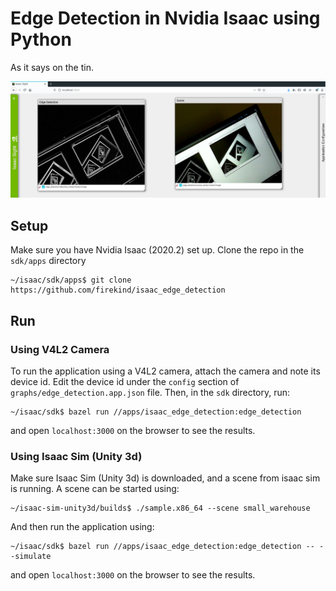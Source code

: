 # Edge Detection in Nvidia Isaac using Python

As it says on the tin.

![](res/example.png)

## Setup

Make sure you have Nvidia Isaac (2020.2) set up. Clone the repo in the `sdk/apps` directory

```
~/isaac/sdk/apps$ git clone https://github.com/firekind/isaac_edge_detection
```

## Run

### Using V4L2 Camera
To run the application using a V4L2 camera, attach the camera and note its device id. Edit the device id under the `config` section of `graphs/edge_detection.app.json` file. Then, in the `sdk` directory, run:

```
~/isaac/sdk$ bazel run //apps/isaac_edge_detection:edge_detection
```

and open `localhost:3000` on the browser to see the results.

### Using Isaac Sim (Unity 3d)

Make sure Isaac Sim (Unity 3d) is downloaded, and a scene from isaac sim is running. A scene can be started using:

```
~/isaac-sim-unity3d/builds$ ./sample.x86_64 --scene small_warehouse
```

And then run the application using:

```
~/isaac/sdk$ bazel run //apps/isaac_edge_detection:edge_detection -- --simulate
```

and open `localhost:3000` on the browser to see the results.